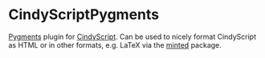 # CindyScriptPygments

[Pygments][Pygments] plugin for [CindyScript][CindyScript].
Can be used to nicely format CindyScript as HTML or in other formats,
e.g. LaTeX via the [minted](http://ctan.org/pkg/minted) package.

[Pygments]: http://pygments.org/
[CindyScript]: http://doc.cinderella.de/tiki-index.php?page=CindyScript
